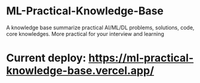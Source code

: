 # ML-Practical-Knowledge-Base
A knowledge base summarize practical AI/ML/DL problems, solutions, code, core knowledges. More practical for your interview and learning

# Current deploy: https://ml-practical-knowledge-base.vercel.app/
